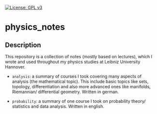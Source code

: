 [![License: GPL v3](https://img.shields.io/badge/License-GPLv3-blue.svg)](https://www.gnu.org/licenses/gpl-3.0)

# physics_notes

## Description
This repository is a collection of notes (mostly based on lectures), which I
wrote and used throughout my physics studies at Leibniz University Hannover.


* `analysis`: a summary of courses I took covering many aspects of analysis
  (the mathematical topic). This include basic topics like sets, topology,
  differentiation and also more advanced ones like manifolds, Riemannian/
  differential geometry. Written in german.

* `probability`: a summary of one course I took on probability theory/
  statistics and data analysis. Written in english.